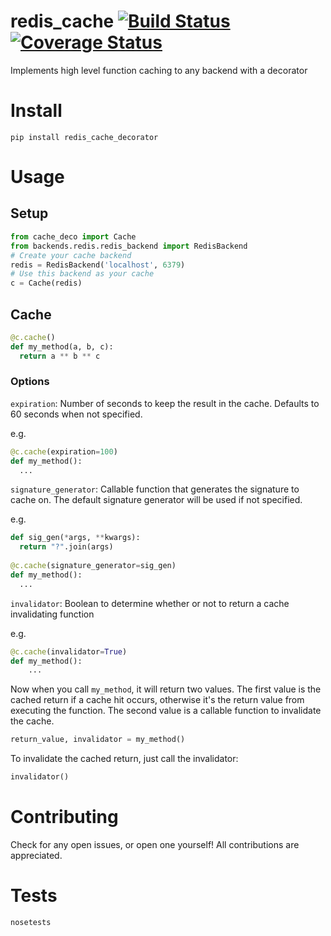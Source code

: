 # redis_cache [![Build Status](https://travis-ci.org/alexk307/redis_cache.svg?branch=master)](https://travis-ci.org/alexk307/redis_cache) [![Coverage Status](https://coveralls.io/repos/github/alexk307/redis_cache/badge.svg?branch=master)](https://coveralls.io/github/alexk307/redis_cache?branch=master)

Implements high level function caching to any backend with a decorator

# Install
`pip install redis_cache_decorator`

# Usage

## Setup
```python
from cache_deco import Cache
from backends.redis.redis_backend import RedisBackend
# Create your cache backend
redis = RedisBackend('localhost', 6379)
# Use this backend as your cache
c = Cache(redis)
```

## Cache

```python
@c.cache()
def my_method(a, b, c):
  return a ** b ** c
```

### Options
`expiration`: Number of seconds to keep the result in the cache. Defaults to 60 seconds when not specified.

e.g.
```python
@c.cache(expiration=100)
def my_method():
  ...
```

`signature_generator`: Callable function that generates the signature to cache on. The default signature generator will be used if not specified.

e.g.

```python
def sig_gen(*args, **kwargs):
  return "?".join(args)
  
@c.cache(signature_generator=sig_gen)
def my_method():
  ...
```

`invalidator`: Boolean to determine whether or not to return a cache invalidating function

e.g.
```python
@c.cache(invalidator=True)
def my_method():
    ...
```

Now when you call `my_method`, it will return two values. The first value is the cached return if a cache hit occurs, otherwise it's the return value from executing the function.
The second value is a callable function to invalidate the cache.

```python
return_value, invalidator = my_method()
```

To invalidate the cached return, just call the invalidator:

```python
invalidator()
```

# Contributing
Check for any open issues, or open one yourself! All contributions are appreciated.

# Tests
`nosetests`
